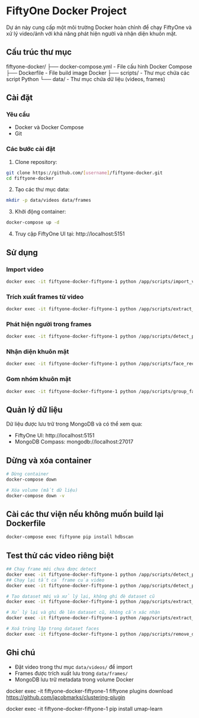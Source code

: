 
# FiftyOne Docker Project

Dự án này cung cấp một môi trường Docker hoàn chỉnh để chạy FiftyOne và xử lý video/ảnh với khả năng phát hiện người và nhận diện khuôn mặt.

## Cấu trúc thư mục
fiftyone-docker/
├── docker-compose.yml - File cấu hình Docker Compose
├── Dockerfile - File build image Docker
├── scripts/ - Thư mục chứa các script Python
└── data/ - Thư mục chứa dữ liệu (videos, frames)



## Cài đặt

### Yêu cầu

- Docker và Docker Compose
- Git

### Các bước cài đặt

1. Clone repository:
```bash
git clone https://github.com/[username]/fiftyone-docker.git
cd fiftyone-docker
```

2. Tạo các thư mục data:
```bash
mkdir -p data/videos data/frames
```

3. Khởi động container:
```bash
docker-compose up -d
```

4. Truy cập FiftyOne UI tại: http://localhost:5151

## Sử dụng

### Import video

```bash
docker exec -it fiftyone-docker-fiftyone-1 python /app/scripts/import_videos.py
```

### Trích xuất frames từ video

```bash
docker exec -it fiftyone-docker-fiftyone-1 python /app/scripts/extract_frames.py
```

### Phát hiện người trong frames

```bash
docker exec -it fiftyone-docker-fiftyone-1 python /app/scripts/detect_people.py
```

### Nhận diện khuôn mặt

```bash
docker exec -it fiftyone-docker-fiftyone-1 python /app/scripts/face_recognition_utils.py
```
### Gom nhóm khuôn mặt

```bash
docker exec -it fiftyone-docker-fiftyone-1 python /app/scripts/group_faces_characters.py
```

## Quản lý dữ liệu

Dữ liệu được lưu trữ trong MongoDB và có thể xem qua:
- FiftyOne UI: http://localhost:5151
- MongoDB Compass: mongodb://localhost:27017

## Dừng và xóa container

```bash
# Dừng container
docker-compose down

# Xóa volume (mất dữ liệu)
docker-compose down -v
```
## Cài các thư viện nếu không muốn build lại Dockerfile
```bash
docker-compose exec fiftyone pip install hdbscan

```
## Test thử các video riêng biệt
```bash
## Chaỵ frame mới chưa được detect 
docker exec -it fiftyone-docker-fiftyone-1 python /app/scripts/detect_people_by_video.py test2 
## Chạy lại tất cả frame của video 
docker exec -it fiftyone-docker-fiftyone-1 python /app/scripts/detect_people_by_video.py test2 

# Tạo dataset mới và xử lý lại, không ghi đè dataset cũ
docker exec -it fiftyone-docker-fiftyone-1 python /app/scripts/extract_faces_by_video.py test --reprocess --new-dataset

# Xử lý lại và ghi đè lên dataset cũ, không cần xác nhận
docker exec -it fiftyone-docker-fiftyone-1 python /app/scripts/extract_faces_by_video.py test --reprocess --force

# Xoá trùng lặp trong dataset faces
docker exec -it fiftyone-docker-fiftyone-1 python /app/scripts/remove_duplicate_frames.py --dataset video_dataset_faces


```
## Ghi chú

- Đặt video trong thư mục `data/videos/` để import
- Frames được trích xuất lưu trong `data/frames/`
- MongoDB lưu trữ metadata trong volume Docker







docker exec -it fiftyone-docker-fiftyone-1 fiftyone plugins download https://github.com/jacobmarks/clustering-plugin

docker exec -it fiftyone-docker-fiftyone-1 pip install umap-learn

